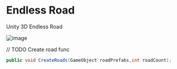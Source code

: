 # Endless Road
Unity 3D Endless Road

![image](https://user-images.githubusercontent.com/33737009/178139970-6ec50cc4-d40e-444e-becc-c028d433e142.png)


// TODO Create road func

```c#
public void CreateRoads(GameObject roadPrefabs,int roadCount);
```

